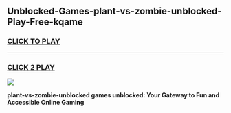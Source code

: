 
## Unblocked-Games-plant-vs-zombie-unblocked-Play-Free-kqame
<h3>
<a href="https://premium76.site?title=plant-vs-zombie-unblocked&ref=19M">CLICK TO PLAY</a></h3>
<hr>

<h3>
<a href="https://premium76.site?title=plant-vs-zombie-unblocked&ref=19M">CLICK 2 PLAY</a>
  
</h3>

<a href="https://premium76.site?title=plant-vs-zombie-unblocked&ref=19M"><img src="https://clearcache.store/games.png"></a>


**plant-vs-zombie-unblocked games unblocked: Your Gateway to Fun and Accessible Online Gaming**
